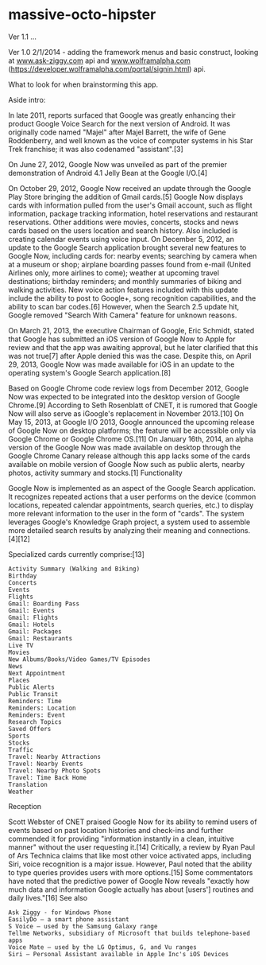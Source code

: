 massive-octo-hipster
====================

Ver 1.1 ...

Ver 1.0 2/1/2014 - adding the framework menus and basic construct, looking at www.ask-ziggy.com api and www.wolframalpha.com (https://developer.wolframalpha.com/portal/signin.html) api. 







What to look for when brainstorming this app.

Aside intro:

In late 2011, reports surfaced that Google was greatly enhancing their product Google Voice Search for the next version of Android. It was originally code named "Majel" after Majel Barrett, the wife of Gene Roddenberry, and well known as the voice of computer systems in his Star Trek franchise; it was also codenamed "assistant".[3]

On June 27, 2012, Google Now was unveiled as part of the premier demonstration of Android 4.1 Jelly Bean at the Google I/O.[4]

On October 29, 2012, Google Now received an update through the Google Play Store bringing the addition of Gmail cards.[5] Google Now displays cards with information pulled from the user's Gmail account, such as flight information, package tracking information, hotel reservations and restaurant reservations. Other additions were movies, concerts, stocks and news cards based on the users location and search history. Also included is creating calendar events using voice input. On December 5, 2012, an update to the Google Search application brought several new features to Google Now, including cards for: nearby events; searching by camera when at a museum or shop; airplane boarding passes found from e-mail (United Airlines only, more airlines to come); weather at upcoming travel destinations; birthday reminders; and monthly summaries of biking and walking activities. New voice action features included with this update include the ability to post to Google+, song recognition capabilities, and the ability to scan bar codes.[6] However, when the Search 2.5 update hit, Google removed "Search With Camera" feature for unknown reasons.

On March 21, 2013, the executive Chairman of Google, Eric Schmidt, stated that Google has submitted an iOS version of Google Now to Apple for review and that the app was awaiting approval, but he later clarified that this was not true[7] after Apple denied this was the case. Despite this, on April 29, 2013, Google Now was made available for iOS in an update to the operating system's Google Search application.[8]

Based on Google Chrome code review logs from December 2012, Google Now was expected to be integrated into the desktop version of Google Chrome.[9] According to Seth Rosenblatt of CNET, it is rumored that Google Now will also serve as iGoogle's replacement in November 2013.[10] On May 15, 2013, at Google I/O 2013, Google announced the upcoming release of Google Now on desktop platforms; the feature will be accessible only via Google Chrome or Google Chrome OS.[11] On January 16th, 2014, an alpha version of the Google Now was made available on desktop through the Google Chrome Canary release although this app lacks some of the cards available on mobile version of Google Now such as public alerts, nearby photos, activity summary and stocks.[1]
Functionality

Google Now is implemented as an aspect of the Google Search application. It recognizes repeated actions that a user performs on the device (common locations, repeated calendar appointments, search queries, etc.) to display more relevant information to the user in the form of "cards". The system leverages Google's Knowledge Graph project, a system used to assemble more detailed search results by analyzing their meaning and connections.[4][12]

Specialized cards currently comprise:[13]

    Activity Summary (Walking and Biking)
    Birthday
    Concerts
    Events
    Flights
    Gmail: Boarding Pass
    Gmail: Events
    Gmail: Flights
    Gmail: Hotels
    Gmail: Packages
    Gmail: Restaurants
    Live TV
    Movies
    New Albums/Books/Video Games/TV Episodes
    News
    Next Appointment
    Places
    Public Alerts
    Public Transit
    Reminders: Time
    Reminders: Location
    Reminders: Event
    Research Topics
    Saved Offers
    Sports
    Stocks
    Traffic
    Travel: Nearby Attractions
    Travel: Nearby Events
    Travel: Nearby Photo Spots
    Travel: Time Back Home
    Translation
    Weather

Reception

Scott Webster of CNET praised Google Now for its ability to remind users of events based on past location histories and check-ins and further commended it for providing "information instantly in a clean, intuitive manner" without the user requesting it.[14] Critically, a review by Ryan Paul of Ars Technica claims that like most other voice activated apps, including Siri, voice recognition is a major issue. However, Paul noted that the ability to type queries provides users with more options.[15] Some commentators have noted that the predictive power of Google Now reveals "exactly how much data and information Google actually has about [users'] routines and daily lives."[16]
See also

    Ask Ziggy - for Windows Phone
    EasilyDo – a smart phone assistant
    S Voice – used by the Samsung Galaxy range
    Tellme Networks, subsidiary of Microsoft that builds telephone-based apps
    Voice Mate – used by the LG Optimus, G, and Vu ranges
    Siri – Personal Assistant available in Apple Inc's iOS Devices

